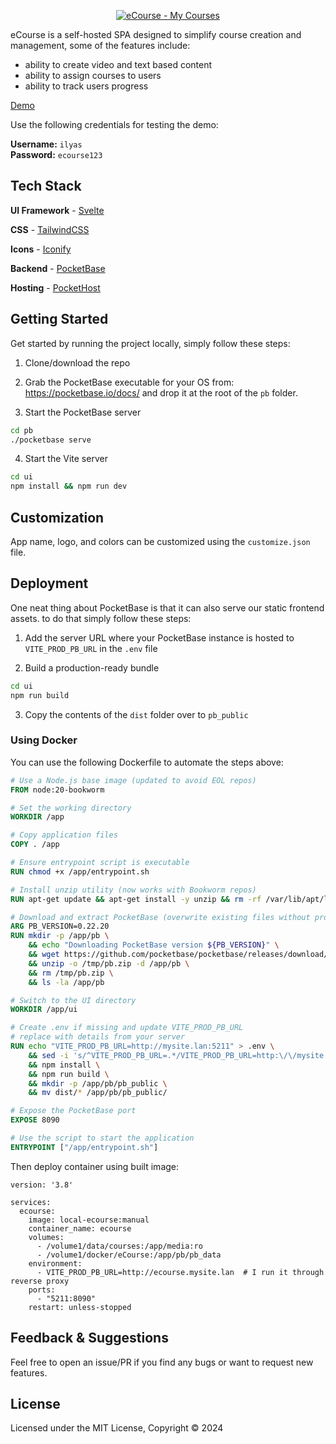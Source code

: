 <p align="center">
    <a href="https://ecourse.pockethost.io/" target="_blank" rel="noopener">
        <img src="https://i.ibb.co/Sx7YmY6/ecourse.jpg" alt="eCourse - My Courses" />
    </a>
</p>

eCourse is a self-hosted SPA designed to simplify course creation and management, some of the features include:

- ability to create video and text based content
- ability to assign courses to users
- ability to track users progress

[Demo](https://ecourse.pockethost.io/)

Use the following credentials for testing the demo:

**Username:** `ilyas`  
**Password:** `ecourse123`

## Tech Stack

**UI Framework** - [Svelte](https://svelte.dev/)

**CSS** - [TailwindCSS](https://tailwindcss.com/)

**Icons** - [Iconify](https://iconify.design/)

**Backend** - [PocketBase](https://pocketbase.io/)

**Hosting** - [PocketHost](https://pockethost.io/)

## Getting Started

Get started by running the project locally, simply follow these steps:

1. Clone/download the repo

2. Grab the PocketBase executable for your OS from: https://pocketbase.io/docs/ and drop it at the root of the `pb` folder.

3. Start the PocketBase server

```bash
cd pb
./pocketbase serve
```

4. Start the Vite server

```bash
cd ui
npm install && npm run dev
```

## Customization

App name, logo, and colors can be customized using the `customize.json` file.

## Deployment

One neat thing about PocketBase is that it can also serve our static frontend assets. to do that simply follow these steps:

1. Add the server URL where your PocketBase instance is hosted to `VITE_PROD_PB_URL` in the `.env` file

2. Build a production-ready bundle

```bash
cd ui
npm run build
```

3. Copy the contents of the `dist` folder over to `pb_public`

### Using Docker

You can use the following Dockerfile to automate the steps above:

```dockerfile
# Use a Node.js base image (updated to avoid EOL repos)
FROM node:20-bookworm

# Set the working directory
WORKDIR /app

# Copy application files
COPY . /app

# Ensure entrypoint script is executable
RUN chmod +x /app/entrypoint.sh

# Install unzip utility (now works with Bookworm repos)
RUN apt-get update && apt-get install -y unzip && rm -rf /var/lib/apt/lists/*

# Download and extract PocketBase (overwrite existing files without prompting)
ARG PB_VERSION=0.22.20
RUN mkdir -p /app/pb \
    && echo "Downloading PocketBase version ${PB_VERSION}" \
    && wget https://github.com/pocketbase/pocketbase/releases/download/v${PB_VERSION}/pocketbase_${PB_VERSION}_linux_amd64.zip -O /tmp/pb.zip \
    && unzip -o /tmp/pb.zip -d /app/pb \
    && rm /tmp/pb.zip \
    && ls -la /app/pb

# Switch to the UI directory
WORKDIR /app/ui

# Create .env if missing and update VITE_PROD_PB_URL
# replace with details from your server
RUN echo "VITE_PROD_PB_URL=http://mysite.lan:5211" > .env \
    && sed -i 's/^VITE_PROD_PB_URL=.*/VITE_PROD_PB_URL=http:\/\/mysite.lan:5211/' .env \
    && npm install \
    && npm run build \
    && mkdir -p /app/pb/pb_public \
    && mv dist/* /app/pb/pb_public/

# Expose the PocketBase port
EXPOSE 8090

# Use the script to start the application
ENTRYPOINT ["/app/entrypoint.sh"]
```

Then deploy container using built image:

```
version: '3.8'

services:
  ecourse:
    image: local-ecourse:manual
    container_name: ecourse
    volumes:
      - /volume1/data/courses:/app/media:ro
      - /volume1/docker/eCourse:/app/pb/pb_data
    environment:
      - VITE_PROD_PB_URL=http://ecourse.mysite.lan  # I run it through reverse proxy
    ports:
      - "5211:8090"
    restart: unless-stopped
```


## Feedback & Suggestions

Feel free to open an issue/PR if you find any bugs or want to request new features.

## License

Licensed under the MIT License, Copyright © 2024

